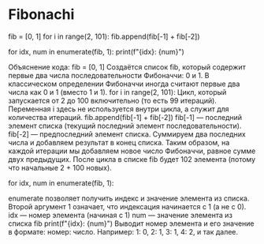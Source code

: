 # Fibonachi
fib = [0, 1] for i in range(2, 101): fib.append(fib[-1] + fib[-2])

for idx, num in enumerate(fib, 1): print(f"{idx}: {num}")

Объяснение кода:
fib = [0, 1]
Создаётся список fib, который содержит первые два числа последовательности Фибоначчи: 0 и 1.
В классическом определении Фибоначчи иногда считают первые два числа как 0 и 1 (вместо 1 и 1).
for i in range(2, 101):
Цикл, который запускается от 2 до 100 включительно (то есть 99 итераций).
Переменная i здесь не используется внутри цикла, а служит для количества итераций.
fib.append(fib[-1] + fib[-2])
fib[-1] — последний элемент списка (текущий последний элемент последовательности).
fib[-2] — предпоследний элемент списка.
Суммируем два последних числа и добавляем результат в конец списка.
Таким образом, на каждой итерации мы добавляем новое число Фибоначчи, равное сумме двух предыдущих.
После цикла в списке fib будет 102 элемента (потому что начальные 2 + 100 новых).

for idx, num in enumerate(fib, 1):

enumerate позволяет получить индекс и значение элемента из списка.
Второй аргумент 1 означает, что индексация начинается с 1 (а не с 0).
idx — номер элемента (начиная с 1)
num — значение элемента из списка fib
print(f"{idx}: {num}")
Выводит номер элемента и его значение в формате: номер: число.
Например: 1: 0, 2: 1, 3: 1, 4: 2, и так далее.
